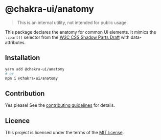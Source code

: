 # @chakra-ui/anatomy

> This is an internal utility, not intended for public usage.

This package declares the anatomy for common UI elements. It mimics the
`::part()` selector from the
[W3C CSS Shadow Parts Draft](https://www.w3.org/TR/css-shadow-parts-1/) with
data-attributes.

## Installation

```sh
yarn add @chakra-ui/anatomy
# or
npm i @chakra-ui/anatomy
```

## Contribution

Yes please! See the
[contributing guidelines](https://github.com/chakra-ui/core/blob/main/CONTRIBUTING.md)
for details.

## Licence

This project is licensed under the terms of the
[MIT license](https://github.com/chakra-ui/core/blob/main/LICENSE).
